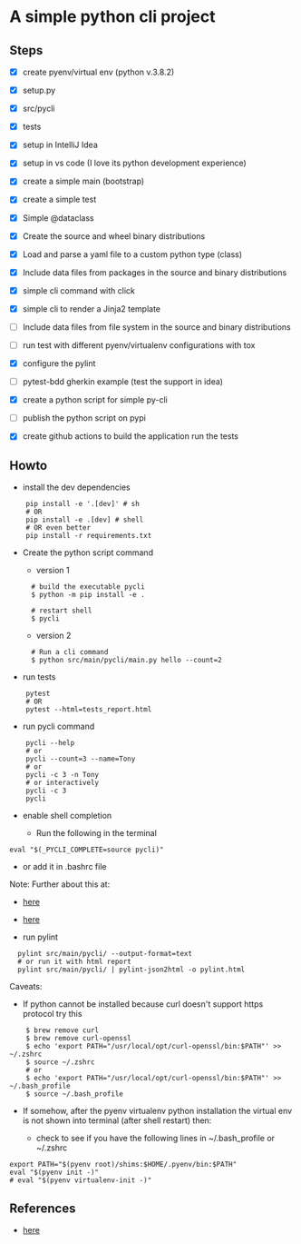 # A simple python cli project

## Steps

- [x] create pyenv/virtual env (python v.3.8.2)
- [x] setup.py
- [x] src/pycli
- [x] tests
- [x] setup in IntelliJ Idea
- [x] setup in vs code (I love its python development experience)
- [x] create a simple main (bootstrap)
- [x] create a simple test
- [x] Simple @dataclass
- [x] Create the source and wheel binary distributions
- [x] Load and parse a yaml file to a custom python type (class)
- [x] Include data files from packages in the source and binary distributions
- [x] simple cli command with click
- [x] simple cli to render a Jinja2 template
- [ ] Include data files from file system in the source and binary distributions
- [ ] run test with different pyenv/virtualenv configurations with tox
- [x] configure the pylint
- [ ] pytest-bdd gherkin example (test the support in idea)
- [x] create a python script for simple py-cli
- [ ] publish the python script on pypi
- [x] create github actions to build the application run the tests


## Howto

- install the dev dependencies

```shell script
    pip install -e '.[dev]' # sh
    # OR
    pip install -e .[dev] # shell
    # OR even better
    pip install -r requirements.txt
```

- Create the python script command

  - version 1
  ```shell script
    # build the executable pycli
    $ python -m pip install -e .

    # restart shell
    $ pycli
  ```
  - version 2
  ```shell script
    # Run a cli command
    $ python src/main/pycli/main.py hello --count=2
  ```

- run tests

```shell script
    pytest
    # OR
    pytest --html=tests_report.html
```

- run pycli command

```shell script
    pycli --help
    # or
    pycli --count=3 --name=Tony
    # or
    pycli -c 3 -n Tony
    # or interactively
    pycli -c 3
    pycli
```

- enable shell completion

  - Run the following in the terminal
```shell script
eval "$(_PYCLI_COMPLETE=source pycli)"
```
  - or add it in .bashrc file

  Note: Further about this at:

  - [here](https://click.palletsprojects.com/en/6.x/bashcomplete/#activation)
  - [here](https://stackoverflow.com/a/52286575/1102761)


- run pylint

```shell script
  pylint src/main/pycli/ --output-format=text
  # or run it with html report
  pylint src/main/pycli/ | pylint-json2html -o pylint.html
```

Caveats:

- If python cannot be installed because curl doesn't support https protocol try this

```shell script
    $ brew remove curl
    $ brew remove curl-openssl
    $ echo 'export PATH="/usr/local/opt/curl-openssl/bin:$PATH"' >> ~/.zshrc
    $ source ~/.zshrc
    # or
    $ echo 'export PATH="/usr/local/opt/curl-openssl/bin:$PATH"' >> ~/.bash_profile
    $ source ~/.bash_profile
```

- If somehow, after the pyenv virtualenv python installation the virtual env is not shown into terminal (after shell restart) then:

    - check to see if you have the following lines in ~/.bash_profile or ~/.zshrc

```shell script
export PATH="$(pyenv root)/shims:$HOME/.pyenv/bin:$PATH"
eval "$(pyenv init -)"
# eval "$(pyenv virtualenv-init -)"
```

## References

- [here](./references.md)
